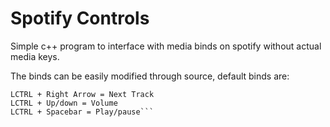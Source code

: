 # Spotify Controls
Simple c++ program to interface with media binds on spotify without actual media keys.

The binds can be easily modified through source, default binds are:

```LCTRL + Left Arrow = Previous track
LCTRL + Right Arrow = Next Track
LCTRL + Up/down = Volume
LCTRL + Spacebar = Play/pause```
